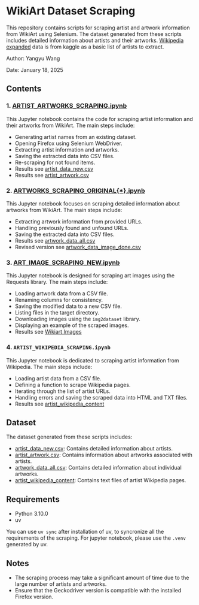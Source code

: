 # WikiArt Dataset Scraping

This repository contains scripts for scraping artist and artwork information from WikiArt using Selenium. The dataset generated from these scripts includes detailed information about artists and their artworks. [Wikipedia expanded](https://www.kaggle.com/datasets/orkatz2/wikiartcsv/data) data is from kaggle as a basic list of artists to extract.

Author: Yangyu Wang

Date: January 18, 2025

## Contents

### 1. [ARTIST_ARTWORKS_SCRAPING.ipynb](./artist_artworks_scraping.ipynb)
This Jupyter notebook contains the code for scraping artist information and their artworks from WikiArt. The main steps include:
- Generating artist names from an existing dataset.
- Opening Firefox using Selenium WebDriver.
- Extracting artist information and artworks.
- Saving the extracted data into CSV files.
- Re-scraping for not found items.
- Results see [artist_data_new.csv](./artist_data/artist_data_new.csv)
- Results see [artist_artwork.csv](./artist_data/artist_artwork.csv)

### 2. [ARTWORKS_SCRAPING_ORIGINAL{*}.ipynb](./artworks_scraping_original.ipynb)
This Jupyter notebook focuses on scraping detailed information about artworks from WikiArt. The main steps include:
- Extracting artwork information from provided URLs.
- Handling previously found and unfound URLs.
- Saving the extracted data into CSV files.
- Results see [artwork_data_all.csv](./artwork_data/artwork_data_all.csv)
- Revised version see [artwork_data_image_done.csv](./artwork_data/artwork_data_image_done.csv)

### 3. [ART_IMAGE_SCRAPING_NEW.ipynb](./art_image_scraping_new.ipynb)
This Jupyter notebook is designed for scraping art images using the Requests library. The main steps include:
- Loading artwork data from a CSV file.
- Renaming columns for consistency.
- Saving the modified data to a new CSV file.
- Listing files in the target directory.
- Downloading images using the `img2dataset` library.
- Displaying an example of the scraped images.
- Results see [Wikiart Images](https://kaggle.com/datasets/b76e12fbe32031c3f2027867361fb26c56ed4fd677fe59abbe0b1449d647f4e6) 

### 4. `ARTIST_WIKIPEDIA_SCRAPING.ipynb`
This Jupyter notebook is dedicated to scraping artist information from Wikipedia. The main steps include:
- Loading artist data from a CSV file.
- Defining a function to scrape Wikipedia pages.
- Iterating through the list of artist URLs.
- Handling errors and saving the scraped data into HTML and TXT files.
- Results see [artist_wikipedia_content](./artist_wikipedia_content/) 

## Dataset
The dataset generated from these scripts includes:
- [artist_data_new.csv](./artist_data/artist_data_new.csv): Contains detailed information about artists.
- [artist_artwork.csv](./artist_data/artist_artwork.csv): Contains information about artworks associated with artists.
- [artwork_data_all.csv](./artwork_data/artwork_data_all.csv): Contains detailed information about individual artworks.
- [artist_wikipedia_content](./artist_wikipedia_content): Contains text files of artist Wikipedia pages.

## Requirements
- Python 3.10.0
- uv

You can use `uv sync` after installation of uv, to syncronize all the requirements of the scraping. For jupyter notebook, please use the `.venv` generated by uv.

## Notes
- The scraping process may take a significant amount of time due to the large number of artists and artworks.
- Ensure that the Geckodriver version is compatible with the installed Firefox version.
